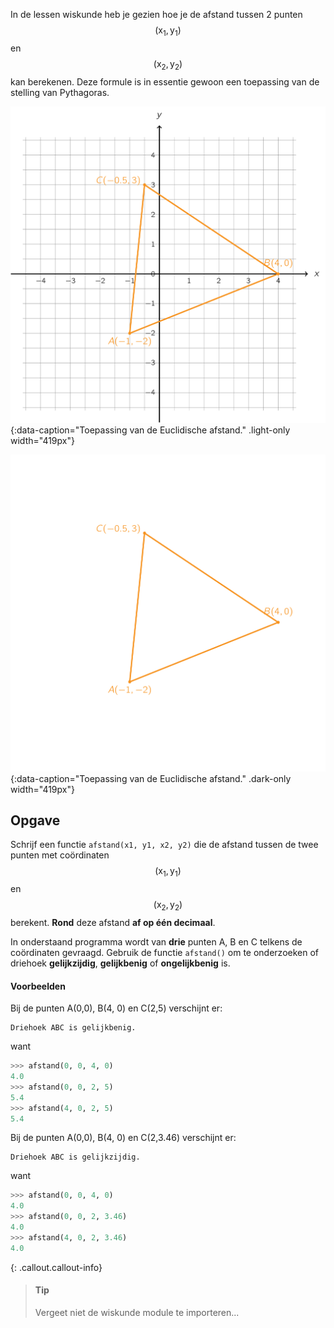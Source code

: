 In de lessen wiskunde heb je gezien hoe je de afstand tussen 2 punten $$\mathsf{(x_1, y_1)}$$ en $$\mathsf{(x_2,y_2)}$$ kan berekenen. Deze formule is in essentie gewoon een toepassing van de stelling van Pythagoras.

![Toepassing van de Euclidische afstand.](media/image.png "Toepassing van de Euclidische afstand."){:data-caption="Toepassing van de Euclidische afstand." .light-only width="419px"}

![Toepassing van de Euclidische afstand.](media/image_dark.png "Toepassing van de Euclidische afstand."){:data-caption="Toepassing van de Euclidische afstand." .dark-only width="419px"}

## Opgave

Schrijf een functie `afstand(x1, y1, x2, y2)` die de afstand tussen de twee punten met coördinaten $$\mathsf{(x_1, y_1)}$$ en $$\mathsf{(x_2,y_2)}$$ berekent. **Rond** deze afstand **af op één decimaal**.

In onderstaand programma wordt van **drie** punten A, B en C telkens de coördinaten gevraagd. Gebruik de functie `afstand()` om te onderzoeken of driehoek **gelijkzijdig**, **gelijkbenig** of **ongelijkbenig** is.

#### Voorbeelden

Bij de punten A(0,0), B(4, 0) en C(2,5) verschijnt er:
```
Driehoek ABC is gelijkbenig.
```
want
```python
>>> afstand(0, 0, 4, 0)
4.0
>>> afstand(0, 0, 2, 5)
5.4
>>> afstand(4, 0, 2, 5)
5.4
```

Bij de punten A(0,0), B(4, 0) en C(2,3.46) verschijnt er:
```
Driehoek ABC is gelijkzijdig.
```
want
```python
>>> afstand(0, 0, 4, 0)
4.0
>>> afstand(0, 0, 2, 3.46)
4.0
>>> afstand(4, 0, 2, 3.46)
4.0
```

{: .callout.callout-info}
> #### Tip
> Vergeet niet de wiskunde module te importeren...

